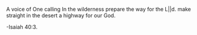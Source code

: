 A voice of One calling
In the wilderness prepare
    the way for the L||d.
make straight in the desert
    a highway for our God.

-Isaiah 40:3.

